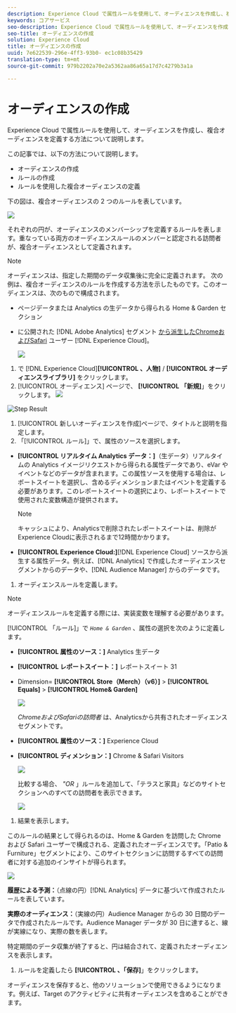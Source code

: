 ```yaml
---
description: Experience Cloud で属性ルールを使用して、オーディエンスを作成し、複合オーディエンスを定義する方法について説明します。
keywords: コアサービス
seo-description: Experience Cloud で属性ルールを使用して、オーディエンスを作成し、複合オーディエンスを定義する方法について説明します。
seo-title: オーディエンスの作成
solution: Experience Cloud
title: オーディエンスの作成
uuid: 7e622539-296e-4ff3-93b0- ec1c08b35429
translation-type: tm+mt
source-git-commit: 979b2202a70e2a5362aa86a65a17d7c4279b3a1a

---
```



# オーディエンスの作成

Experience Cloud で属性ルールを使用して、オーディエンスを作成し、複合オーディエンスを定義する方法について説明します。

この記事では、以下の方法について説明します。

* オーディエンスの作成
* ルールの作成
* ルールを使用した複合オーディエンスの定義


下の図は、複合オーディエンスの 2 つのルールを表しています。

![](assets/audience_sharing.png)

それぞれの円が、オーディエンスのメンバーシップを定義するルールを表します。重なっている両方のオーディエンスルールのメンバーと認定される訪問者が、複合オーディエンスとして定義されます。

>[!NOTE]
>
>オーディエンスは、指定した期間のデータ収集後に完全に定義されます。
次の例は、複合オーディエンスのルールを作成する方法を示したものです。このオーディエンスは、次のもので構成されます。

* ページデータまたは Analytics の生データから得られる Home &amp; Garden セクション
* に公開された [!DNL Adobe Analytics] セグメント [から派生したChromeおよびSafari](../audience-library/audience-library.md#task_32FEEFE0B32E4E388CD4D892D727282A) ユーザー [!DNL Experience Cloud]。


   ![](assets/audience_create.png)

1. で [!DNL Experience Cloud]**[!UICONTROL 、人物]** / **[!UICONTROL オーディエンスライブラリ]** をクリックします。
1. [!UICONTROL オーディエンス] ページで、 **[!UICONTROL 「新規]**」をクリックします。 ![](assets/add_icon_small.png)

![Step Result](assets/audience_create_new.png)

1. [!UICONTROL 新しいオーディエンスを作成]ページで、タイトルと説明を指定します。
1. 「[!UICONTROL ルール]」で、属性のソースを選択します。

* **[!UICONTROL リアルタイム Analytics データ：]**（生データ）リアルタイムの Analytics イメージリクエストから得られる属性データであり、eVar やイベントなどのデータが含まれます。この属性ソースを使用する場合は、レポートスイートを選択し、含めるディメンションまたはイベントを定義する必要があります。このレポートスイートの選択により、レポートスイートで使用された変数構造が提供されます。

   >[!NOTE]
   >
   >キャッシュにより、Analyticsで削除されたレポートスイートは、削除がExperience Cloudに表示されるまで12時間かかります。

* **[!UICONTROL Experience Cloud:]**[!DNL Experience Cloud] ソースから派生する属性データ。例えば、[!DNL Analytics] で作成したオーディエンスセグメントからのデータや、[!DNL Audience Manager] からのデータです。

1. オーディエンスルールを定義します。

>[!NOTE]
>
>オーディエンスルールを定義する際には、実装変数を理解する必要があります。

[!UICONTROL 「ルール]」で *`Home & Garden`* 、属性の選択を次のように定義します。

* **[!UICONTROL 属性のソース：]** Analytics 生データ
* **[!UICONTROL レポートスイート：]** レポートスイート 31
* Dimension= **[!UICONTROL Store（Merch）（v6）]** &gt; **[!UICONTROL Equals]** &gt; **[!UICONTROL Home&amp; Garden]**

   ![](assets/home_garden.png)

   *ChromeおよびSafariの訪問者* は、Analyticsから共有されたオーディエンスセグメントです。

* **[!UICONTROL 属性のソース：]** Experience Cloud
* **[!UICONTROL ディメンション：]** Chrome &amp; Safari Visitors

   ![](assets/chrome_safari.png)

   比較する場合、 *&quot;OR* 」ルールを追加して、「テラスと家具」などのサイトセクションへのすべての訪問者を表示できます。

   ![](assets/audiences_rule_patio.png)

1. 結果を表示します。

このルールの結果として得られるのは、Home &amp; Garden を訪問した Chrome および Safari ユーザーで構成される、定義されたオーディエンスです。「Patio &amp; Furniture」セグメントにより、このサイトセクションに訪問するすべての訪問者に対する追加のインサイトが得られます。

![](assets/defined_audience.png)

**履歴による予測：**（点線の円）[!DNL Analytics] データに基づいて作成されたルールを表しています。

**実際のオーディエンス：**（実線の円）Audience Manager からの 30 日間のデータで作成されたルールです。Audience Manager データが 30 日に達すると、線が実線になり、実際の数を表します。

特定期間のデータ収集が終了すると、円は結合されて、定義されたオーディエンスを表示します。

1. ルールを定義したら **[!UICONTROL 、「保存]**」をクリックします。

オーディエンスを保存すると、他のソリューションで使用できるようになります。例えば、Target のアクティビティに共有オーディエンスを含めることができます。
